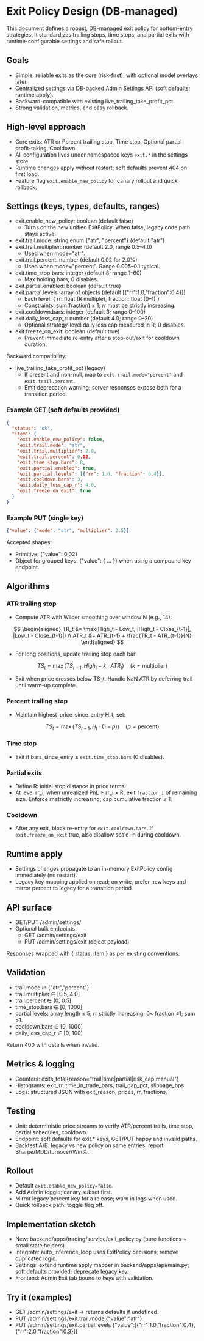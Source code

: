# Exit Policy Design (DB-managed)

This document defines a robust, DB-managed exit policy for bottom-entry strategies. It standardizes trailing stops, time stops, and partial exits with runtime-configurable settings and safe rollout.

## Goals

- Simple, reliable exits as the core (risk-first), with optional model overlays later.
- Centralized settings via DB-backed Admin Settings API (soft defaults; runtime apply).
- Backward-compatible with existing live_trailing_take_profit_pct.
- Strong validation, metrics, and easy rollback.

## High-level approach

- Core exits: ATR or Percent trailing stop, Time stop, Optional partial profit-taking, Cooldown.
- All configuration lives under namespaced keys `exit.*` in the settings store.
- Runtime changes apply without restart; soft defaults prevent 404 on first load.
- Feature flag `exit.enable_new_policy` for canary rollout and quick rollback.

## Settings (keys, types, defaults, ranges)

- exit.enable_new_policy: boolean (default false)
  - Turns on the new unified ExitPolicy. When false, legacy code path stays active.
- exit.trail.mode: string enum {"atr", "percent"} (default "atr")
- exit.trail.multiplier: number (default 2.0, range 0.5–4.0)
  - Used when mode="atr".
- exit.trail.percent: number (default 0.02 for 2.0%)
  - Used when mode="percent". Range 0.005–0.1 typical.
- exit.time_stop.bars: integer (default 8; range 1–60)
  - Max holding bars; 0 disables.
- exit.partial.enabled: boolean (default true)
- exit.partial.levels: array of objects (default [{"rr":1.0,"fraction":0.4}])
  - Each level: { rr: float (R multiple), fraction: float (0–1) }
  - Constraints: sum(fraction) ≤ 1; rr must be strictly increasing.
- exit.cooldown.bars: integer (default 3; range 0–100)
- exit.daily_loss_cap_r: number (default 4.0; range 0–20)
  - Optional strategy-level daily loss cap measured in R; 0 disables.
- exit.freeze_on_exit: boolean (default true)
  - Prevent immediate re-entry after a stop-out/exit for cooldown duration.

Backward compatibility:
- live_trailing_take_profit_pct (legacy) 
  - If present and non-null, map to `exit.trail.mode="percent"` and `exit.trail.percent`. 
  - Emit deprecation warning; server responses expose both for a transition period.

### Example GET (soft defaults provided)

```json
{
  "status": "ok",
  "item": {
    "exit.enable_new_policy": false,
    "exit.trail.mode": "atr",
    "exit.trail.multiplier": 2.0,
    "exit.trail.percent": 0.02,
    "exit.time_stop.bars": 8,
    "exit.partial.enabled": true,
    "exit.partial.levels": [{"rr": 1.0, "fraction": 0.4}],
    "exit.cooldown.bars": 3,
    "exit.daily_loss_cap_r": 4.0,
    "exit.freeze_on_exit": true
  }
}
```

### Example PUT (single key)

```json
{"value": {"mode": "atr", "multiplier": 2.5}}
```

Accepted shapes:
- Primitive: {"value": 0.02}
- Object for grouped keys: {"value": { ... }} when using a compound key endpoint.

## Algorithms

### ATR trailing stop

- Compute ATR with Wilder smoothing over window N (e.g., 14):

$$
\begin{aligned}
TR_t &= \max(High_t - Low_t, |High_t - Close_{t-1}|, |Low_t - Close_{t-1}|) \\
ATR_t &= ATR_{t-1} + \frac{TR_t - ATR_{t-1}}{N}
\end{aligned}
$$

- For long positions, update trailing stop each bar:

$$
TS_t = \max\big(TS_{t-1}, High_t - k \cdot ATR_t\big) \quad (k = \text{multiplier})
$$

- Exit when price crosses below TS_t. Handle NaN ATR by deferring trail until warm-up complete.

### Percent trailing stop

- Maintain highest_price_since_entry H_t; set:

$$
TS_t = \max(TS_{t-1}, H_t \cdot (1 - p)) \quad (p = \text{percent})
$$

### Time stop

- Exit if bars_since_entry ≥ `exit.time_stop.bars` (0 disables).

### Partial exits

- Define R: initial stop distance in price terms. 
- At level rr_i, when unrealized PnL ≥ rr_i × R, exit `fraction_i` of remaining size. Enforce rr strictly increasing; cap cumulative fraction ≤ 1.

### Cooldown

- After any exit, block re-entry for `exit.cooldown.bars`. If `exit.freeze_on_exit` true, also disallow scale-in during cooldown.

## Runtime apply

- Settings changes propagate to an in-memory ExitPolicy config immediately (no restart).
- Legacy key mapping applied on read; on write, prefer new keys and mirror percent to legacy for a transition period.

## API surface

- GET/PUT /admin/settings/<key>
- Optional bulk endpoints:
  - GET /admin/settings/exit
  - PUT /admin/settings/exit (object payload)

Responses wrapped with { status, item } as per existing conventions.

## Validation

- trail.mode in {"atr","percent"}
- trail.multiplier ∈ [0.5, 4.0]
- trail.percent ∈ (0, 0.5]
- time_stop.bars ∈ [0, 1000]
- partial.levels: array length ≤ 5; rr strictly increasing; 0< fraction ≤1; sum ≤1.
- cooldown.bars ∈ [0, 1000]
- daily_loss_cap_r ∈ [0, 100]

Return 400 with details when invalid.

## Metrics & logging

- Counters: exits_total{reason="trail|time|partial|risk_cap|manual"}
- Histograms: exit_rr, time_in_trade_bars, trail_gap_pct, slippage_bps
- Logs: structured JSON with exit_reason, prices, rr, fractions.

## Testing

- Unit: deterministic price streams to verify ATR/percent trails, time stop, partial schedules, cooldown.
- Endpoint: soft defaults for exit.* keys, GET/PUT happy and invalid paths.
- Backtest A/B: legacy vs new policy on same entries; report Sharpe/MDD/turnover/Win%.

## Rollout

- Default `exit.enable_new_policy=false`.
- Add Admin toggle; canary subset first.
- Mirror legacy percent key for a release; warn in logs when used.
- Quick rollback path: toggle flag off.

## Implementation sketch

- New: backend/apps/trading/service/exit_policy.py (pure functions + small state helpers)
- Integrate: auto_inference_loop uses ExitPolicy decisions; remove duplicated logic.
- Settings: extend runtime apply mapper in backend/apps/api/main.py; soft defaults provided; deprecate legacy key.
- Frontend: Admin Exit tab bound to keys with validation.

## Try it (examples)

- GET /admin/settings/exit → returns defaults if undefined.
- PUT /admin/settings/exit.trail.mode {"value":"atr"}
- PUT /admin/settings/exit.partial.levels {"value":[{"rr":1.0,"fraction":0.4},{"rr":2.0,"fraction":0.3}]}

